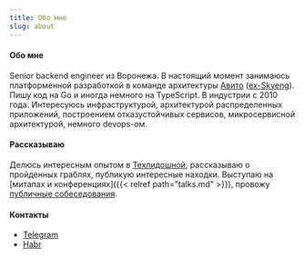 ```yaml
---
title: Обо мне
slug: about
---
```


#### Обо мне

Senior backend engineer из Воронежа. В настоящий момент занимаюсь платформенной разработкой в команде архитектуры [Авито](https://avito.tech/) ([ex-Skyeng](https://skyeng.ru)). Пишу код на Go и иногда немного на TypeScript. В индустрии с 2010 года. Интересуюсь инфраструктурой, архитектурой распределенных приложений, построением отказустойчивых сервисов, микросервисной архитектурой, немного devops-ом. 

#### Рассказываю

Делюсь интересным опытом в [Техлидошной](https://t.me/devlead), рассказываю о пройденных граблях, публикую интересные находки. 
Выступаю на [митапах и конференциях]({{< relref path="talks.md" >}}), провожу [публичные собеседования](https://www.youtube.com/playlist?list=PLGePdqSd3VuUsOVAfXvzEqS8A8xCSS6P8).

#### Контакты
- [Telegram](https://t.me/antgubarev)
- [Habr](https://habr.com/ru/users/antgubarev/)